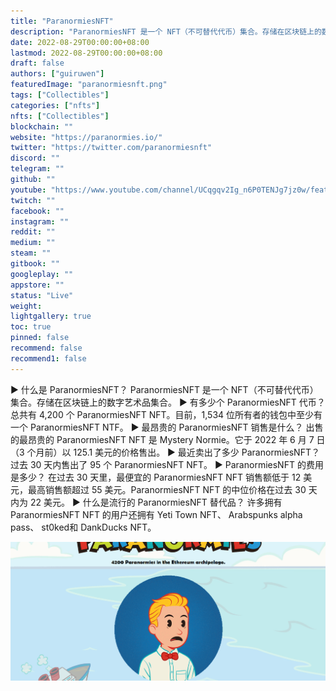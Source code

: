 ```yaml
---
title: "ParanormiesNFT"
description: "ParanormiesNFT 是一个 NFT（不可替代代币）集合。存储在区块链上的数字艺术品集合。"
date: 2022-08-29T00:00:00+08:00
lastmod: 2022-08-29T00:00:00+08:00
draft: false
authors: ["guiruwen"]
featuredImage: "paranormiesnft.png"
tags: ["Collectibles"]
categories: ["nfts"]
nfts: ["Collectibles"]
blockchain: ""
website: "https://paranormies.io/"
twitter: "https://twitter.com/paranormiesnft"
discord: ""
telegram: ""
github: ""
youtube: "https://www.youtube.com/channel/UCqgqv2Ig_n6P0TENJg7jz0w/featured"
twitch: ""
facebook: ""
instagram: ""
reddit: ""
medium: ""
steam: ""
gitbook: ""
googleplay: ""
appstore: ""
status: "Live"
weight: 
lightgallery: true
toc: true
pinned: false
recommend: false
recommend1: false
---
```

▶ 什么是 ParanormiesNFT？
ParanormiesNFT 是一个 NFT（不可替代代币）集合。存储在区块链上的数字艺术品集合。
▶ 有多少个 ParanormiesNFT 代币？
总共有 4,200 个 ParanormiesNFT NFT。目前，1,534 位所有者的钱包中至少有一个 ParanormiesNFT NTF。
▶ 最昂贵的 ParanormiesNFT 销售是什么？
出售的最昂贵的 ParanormiesNFT NFT 是 Mystery Normie。它于 2022 年 6 月 7 日（3 个月前）以 125.1 美元的价格售出。
▶ 最近卖出了多少 ParanormiesNFT？
过去 30 天内售出了 95 个 ParanormiesNFT NFT。
▶ ParanormiesNFT 的费用是多少？
在过去 30 天里，最便宜的 ParanormiesNFT NFT 销售额低于 12 美元，最高销售额超过 55 美元。ParanormiesNFT NFT 的中位价格在过去 30 天内为 22 美元。
▶ 什么是流行的 ParanormiesNFT 替代品？
许多拥有 ParanormiesNFT NFT 的用户还拥有 Yeti Town NFT、 Arabspunks alpha pass、 st0ked和 DankDucks NFT。

![nft](01.png)

